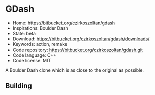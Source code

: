 # GDash

- Home: https://bitbucket.org/czirkoszoltan/gdash
- Inspirations: Boulder Dash
- State: beta
- Download: https://bitbucket.org/czirkoszoltan/gdash/downloads/
- Keywords: action, remake
- Code repository: https://bitbucket.org/czirkoszoltan/gdash.git
- Code language: C++
- Code license: MIT

A Boulder Dash clone which is as close to the original as possible.

## Building
